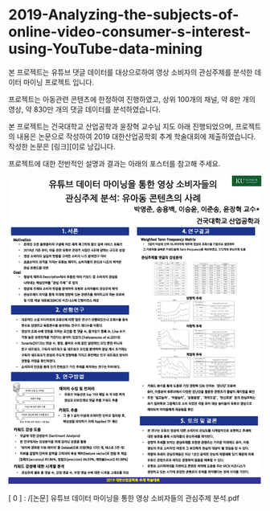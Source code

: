# 2019-Analyzing-the-subjects-of-online-video-consumer-s-interest-using-YouTube-data-mining

본 프로젝트는 유튜브 댓글 데이터를 대상으로하여 영상 소비자의 관심주제를 분석한 데이터 마이닝 프로젝트 입니다.

프로젝트는 아동관련 콘텐츠에 한정하여 진행하였고, 상위 100개의 채널, 약 8만 개의 영상, 약 830만 개의 댓글 데이터를 분석하였습니다.

본 프로젝트는 건국대학교 산업공학과 윤장혁 교수님 지도 아래 진행되었으며, 프로젝트의 내용은 논문으로 작성하여 2019 대한산업공학회 추계 학술대회에 제출하였습니다. 작성한 논문은 [링크][0]로 남깁니다.

프로젝트에 대한 전반적인 설명과 결과는 아래의 포스터를 참고해 주세요.

![발표포스터](/포스터.PNG) 

[ 0 ] : /[논문] 유튜브 데이터 마이닝을 통한 영상 소비자들의 관심주제 분석.pdf